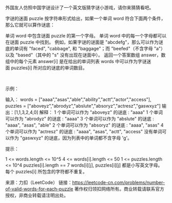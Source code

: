 外国友人仿照中国字谜设计了一个英文版猜字谜小游戏，请你来猜猜看吧。

字谜的迷面 puzzle 按字符串形式给出，如果一个单词 word 符合下面两个条件，那么它就可以算作谜底：

单词 word 中包含谜面 puzzle 的第一个字母。
单词 word 中的每一个字母都可以在谜面 puzzle 中找到。
例如，如果字谜的谜面是 "abcdefg"，那么可以作为谜底的单词有 "faced", "cabbage", 和 "baggage"；而 "beefed"（不含字母 "a"）以及 "based"（其中的 "s" 没有出现在谜面中）。
返回一个答案数组 answer，数组中的每个元素 answer[i] 是在给出的单词列表 words 中可以作为字谜迷面 puzzles[i] 所对应的谜底的单词数目。

 

示例：

输入：
words = ["aaaa","asas","able","ability","actt","actor","access"], 
puzzles = ["aboveyz","abrodyz","abslute","absoryz","actresz","gaswxyz"]
输出：[1,1,3,2,4,0]
解释：
1 个单词可以作为 "aboveyz" 的谜底 : "aaaa" 
1 个单词可以作为 "abrodyz" 的谜底 : "aaaa"
3 个单词可以作为 "abslute" 的谜底 : "aaaa", "asas", "able"
2 个单词可以作为 "absoryz" 的谜底 : "aaaa", "asas"
4 个单词可以作为 "actresz" 的谜底 : "aaaa", "asas", "actt", "access"
没有单词可以作为 "gaswxyz" 的谜底，因为列表中的单词都不含字母 'g'。
 

提示：

1 <= words.length <= 10^5
4 <= words[i].length <= 50
1 <= puzzles.length <= 10^4
puzzles[i].length == 7
words[i][j], puzzles[i][j] 都是小写英文字母。
每个 puzzles[i] 所包含的字符都不重复。

来源：力扣（LeetCode）
链接：https://leetcode-cn.com/problems/number-of-valid-words-for-each-puzzle
著作权归领扣网络所有。商业转载请联系官方授权，非商业转载请注明出处。